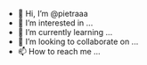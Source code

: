 - 👋 Hi, I’m @pietraaa
- 👀 I’m interested in ...
- 🌱 I’m currently learning ...
- 💞️ I’m looking to collaborate on ...
- 📫 How to reach me ...

<!---
pietraaa/pietraaa is a ✨ special ✨ repository because its `README.md` (this file) appears on your GitHub profile.
You can click the Preview link to take a look at your changes.
--->
